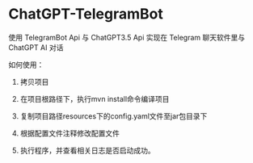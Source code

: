 # ChatGPT-TelegramBot
使用 TelegramBot Api 与 ChatGPT3.5 Api 实现在 Telegram 聊天软件里与 ChatGPT AI 对话

如何使用：
1. 拷贝项目

2. 在项目根路径下，执行mvn install命令编译项目

3. 复制项目路径resources下的config.yaml文件至jar包目录下

4. 根据配置文件注释修改配置文件

5. 执行程序，并查看相关日志是否启动成功。
